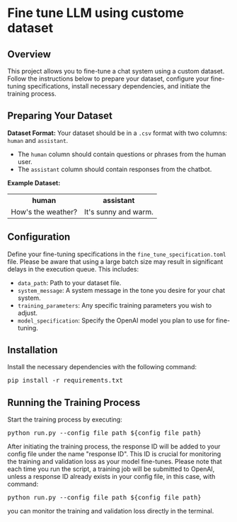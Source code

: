 <h1>Fine tune LLM using custome dataset</h1>
<h2>Overview</h2>
<p>This project allows you to fine-tune a chat system using a custom dataset. Follow the instructions below to prepare your dataset, configure your fine-tuning specifications, install necessary dependencies, and initiate the training process.</p>
<h2>Preparing Your Dataset</h2>
<p><strong>Dataset Format:</strong> Your dataset should be in a <code>.csv</code> format with two columns: <code>human</code> and <code>assistant</code>.</p>
<ul>
    <li>The <code>human</code> column should contain questions or phrases from the human user.</li>
    <li>The <code>assistant</code> column should contain responses from the chatbot.</li>
</ul>
<p><strong>Example Dataset:</strong></p>
<table>
    <tr>
        <th>human</th>
        <th>assistant</th>
    </tr>
    <tr>
        <td>How's the weather?</td>
        <td>It's sunny and warm.</td>
    </tr>
</table>
<h2>Configuration</h2>
<p>Define your fine-tuning specifications in the <code>fine_tune_specification.toml</code> file. Please be aware that using a large batch size may result in significant delays in the execution queue. This includes:</p>
<ul>
    <li><code>data_path</code>: Path to your dataset file.</li>
    <li><code>system_message</code>: A system message in the tone you desire for your chat system.</li>
    <li><code>training_parameters</code>: Any specific training parameters you wish to adjust.</li>
    <li><code>model_specification</code>: Specify the OpenAI model you plan to use for fine-tuning.</li>
</ul>

<h2>Installation</h2>
<p>Install the necessary dependencies with the following command:</p>
<pre>
pip install -r requirements.txt
</pre>
<h2>Running the Training Process</h2>
<p>Start the training process by executing:</p>
<pre>
python run.py --config_file_path ${config_file_path}
</pre>
After initiating the training process, the response ID will be added to your config file under the name "response ID". This ID is crucial for monitoring the training and validation loss as your model fine-tunes. Please note that each time you run the script, a training job will be submitted to OpenAI, unless a response ID already exists in your config file, in this case, with command: 
<pre>
python run.py --config_file_path ${config_file_path}
</pre>
you can monitor the training and validation loss directly in the terminal.
